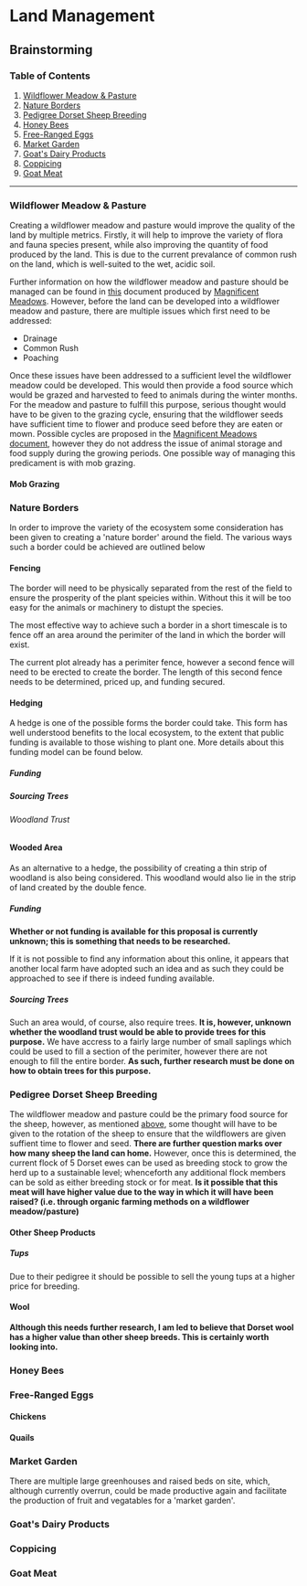 # Land Management
## Brainstorming
### Table of Contents
1. [Wildflower Meadow & Pasture](#wildflower-meadow-&-pasture)
2. [Nature Borders](#nature-boarders)
3. [Pedigree Dorset Sheep Breeding](#Pedigree-Dorset-Sheep-Breeding)
4. [Honey Bees](#honey-bees)
5. [Free-Ranged Eggs](#free-ranged-eggs)
6. [Market Garden](#market-garden)
7. [Goat's Dairy Products](#Goat's-Dairy-Products)
8. [Coppicing](#coppicing)
9. [Goat Meat](#goat-meat)

---

### Wildflower Meadow & Pasture
Creating a wildflower meadow and pasture would improve the quality of the land by multiple metrics. Firstly, it will help to improve the variety of flora and fauna species present, while also improving the quantity of food produced by the land. This is due to the current prevalance of common rush on the land, which is well-suited to the wet, acidic soil.

Further information on how the wildflower meadow and pasture should be managed can be found in [this](magnificnet-meadows--hay_meadow_and_pasture_management.pdf) document produced by [Magnificent Meadows](http://www.magnificentmeadows.org.uk/). However, before the land can be developed into a wildflower meadow and pasture, there are multiple issues which first need to be addressed:
+ Drainage
+ Common Rush
+ Poaching

Once these issues have been addressed to a sufficient level the wildflower meadow could be developed. This would then provide a food source which would be grazed and harvested to feed to animals during the winter months. For the meadow and pasture to fulfill this purpose, serious thought would have to be given to the grazing cycle, ensuring that the wildflower seeds have sufficient time to flower and produce seed before they are eaten or mown. Possible cycles are proposed in the [Magnificent Meadows document](magnificnet-meadows--hay_meadow_and_pasture_management.pdf), however they do not address the issue of animal storage and food supply during the growing periods. One possible way of managing this predicament is with mob grazing.
#### Mob Grazing

### Nature Borders
In order to improve the variety of the ecosystem some consideration has been given to creating a 'nature border' around the field. The various ways such a border could be achieved are outlined below 
#### Fencing
The border will need to be physically separated from the rest of the field to ensure the prosperity of the plant speicies within. Without this it will be too easy for the animals or machinery to distupt the species.

The most effective way to achieve such a border in a short timescale is to fence off an area around the perimiter of the land in which the border will exist.

The current plot already has a perimiter fence, however a second fence will need to be erected to create the border. The length of this second fence needs to be determined, priced up, and funding secured.
#### Hedging
A hedge is one of the possible forms the border could take. This form has well understood benefits to the local ecosystem, to the extent that public funding is available to those wishing to plant one. More details about this funding model can be found below.
##### Funding
##### Sourcing Trees
###### Woodland Trust
#### Wooded Area
As an alternative to a hedge, the possibility of creating a thin strip of woodland is also being considered. This woodland would also lie in the strip of land created by the double fence.
##### Funding
**Whether or not funding is available for this proposal is currently unknown; this is something that needs to be researched.**

If it is not possible to find any information about this online, it appears that another local farm have adopted such an idea and as such they could be approached to see if there is indeed funding available.
##### Sourcing Trees
Such an area would, of course, also require trees. **It is, however, unknown whether the woodland trust would be able to provide trees for this purpose.** We have accress to a fairly large number of small saplings which could be used to fill a section of the perimiter, however there are not enough to fill the entire border. **As such, further research must be done on how to obtain trees for this purpose.**
### Pedigree Dorset Sheep Breeding
The wildflower meadow and pasture could be the primary food source for the sheep, however, as mentioned [above](#Wildflower-Meadow-&-Pasture), some thought will have to be given to the rotation of the sheep to ensure that the wildflowers are given suffient time to flower and seed. **There are further question marks over how many sheep the land can home.** However, once this is determined, the current flock of 5 Dorset ewes can be used as breeding stock to grow the herd up to a sustainable level; whenceforth any additional flock members can be sold as either breeding stock or for meat. **Is it possible that this meat will have higher value due to the way in which it will have been raised? (i.e. through organic farming methods on a wildflower meadow/pasture)**
#### Other Sheep Products
##### Tups
Due to their pedigree it should be possible to sell the young tups at a higher price for breeding.
#### Wool
**Although this needs further research, I am led to believe that Dorset wool has a higher value than other sheep breeds. This is certainly worth looking into.**

### Honey Bees


### Free-Ranged Eggs
#### Chickens
#### Quails


### Market Garden
There are multiple large greenhouses and raised beds on site, which, although currently overrun, could be made productive again and facilitate the production of fruit and vegatables for a 'market garden'.

### Goat's Dairy Products


### Coppicing


### Goat Meat